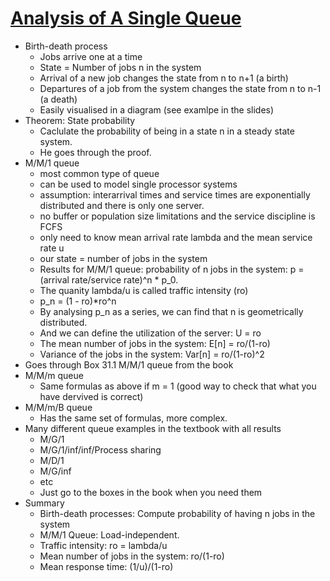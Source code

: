 # [Analysis of A Single Queue](https://www.cse.wustl.edu/~jain/cse567-17/k_31asq.htm)
* Birth-death process
	- Jobs arrive one at a time
	- State = Number of jobs n in the system
	- Arrival of a new job changes the state from n to n+1 (a birth)
	- Departures of a job from the system changes the state from n to n-1 (a death)
	- Easily visualised in a diagram (see examlpe in the slides)
* Theorem: State probability
	- Caclulate the probability of being in a state n in a steady state system.
	- He goes through the proof.
* M/M/1 queue
	- most common type of queue
	- can be used to model single processor systems
	- assumption: interarrival times and service times are exponentially distributed and there is only one server.
	- no buffer or population size limitations and the service discipline is FCFS
	- only need to know mean arrival rate lambda and the mean service rate u
	- our state = number of jobs in the system
	- Results for M/M/1 queue: probability of n jobs in the system: p = (arrival rate/service rate)^n * p\_0.
	- The quanity lambda/u is called traffic intensity (ro)
	- p\_n = (1 - ro)*ro^n
	- By analysing p\_n as a series, we can find that n is geometrically distributed.
	- And we can define the utilization of the server: U = ro
	- The mean number of jobs in the system: E[n] = ro/(1-ro)
	- Variance of the jobs in the system: Var[n] = ro/(1-ro)^2
* Goes through Box 31.1 M/M/1 queue from the book
* M/M/m queue
	- Same formulas as above if m = 1 (good way to check that what you have dervived is correct)
* M/M/m/B queue
	- Has the same set of formulas, more complex.
* Many different queue examples in the textbook with all results
	- M/G/1
	- M/G/1/inf/inf/Process sharing
	- M/D/1
	- M/G/inf
	- etc
	- Just go to the boxes in the book when you need them
* Summary
	- Birth-death processes: Compute probability of having n jobs in the system
	- M/M/1 Queue: Load-independent. 
	- Traffic intensity: ro = lambda/u
	- Mean number of jobs in the system: ro/(1-ro)
	- Mean response time: (1/u)/(1-ro)
